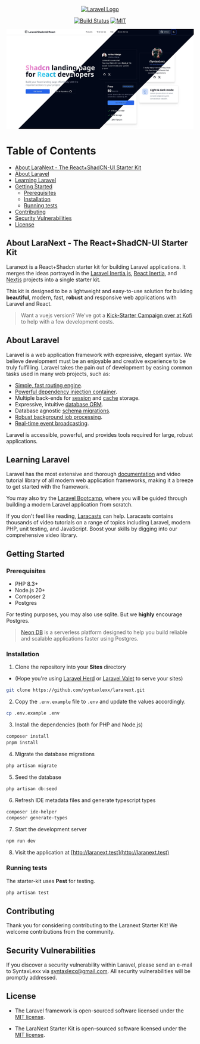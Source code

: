 <p align="center"><a href="https://laravel.com" target="_blank"><img src="https://raw.githubusercontent.com/laravel/art/master/logo-lockup/5%20SVG/2%20CMYK/1%20Full%20Color/laravel-logolockup-cmyk-red.svg" width="400" alt="Laravel Logo"></a></p>

<p align="center">
<a href="https://github.com/syntaxlexx/laranext/actions"><img src="https://github.com/syntaxlexx/laranext/actions/workflows/deploy.yml/badge.svg?branch=main" alt="Build Status"></a>
<a href="https://opensource.org/licenses/MIT"><img src="https://img.shields.io/badge/License-MIT-yellow.svg" alt="MIT"></a>
</p>

![LaraNext](public/screenshot.jpg)

# Table of Contents
- [About LaraNext - The React+ShadCN-UI Starter Kit](#about-laranext---the-reactshadcn-ui-starter-kit)
- [About Laravel](#about-laravel)
- [Learning Laravel](#learning-laravel)
- [Getting Started](#getting-started)
  - [Prerequisites](#prerequisites)
  - [Installation](#installation)
  - [Running tests](#running-tests)
- [Contributing](#contributing)
- [Security Vulnerabilities](#security-vulnerabilities)
- [License](#license)


## About LaraNext - The React+ShadCN-UI Starter Kit
Laranext is a React+Shadcn starter kit for building Laravel applications. It merges the ideas portrayed in the [Laravel Inertia.js](https://github.com/inertiajs/inertia-next), [React Inertia](https://github.com/inertiajs/react-inertia), and [Nextjs](https://nextjs.org/) projects into a single starter kit. 

This kit is designed to be a lightweight and easy-to-use solution for building **beautiful**, modern, fast, **robust** and responsive web applications with Laravel and React.

>Want a vuejs version? We've got a [Kick-Starter Campaign over at Kofi](https://ko-fi.com/acelords) to help with a few development costs.

## About Laravel

Laravel is a web application framework with expressive, elegant syntax. We believe development must be an enjoyable and creative experience to be truly fulfilling. Laravel takes the pain out of development by easing common tasks used in many web projects, such as:

- [Simple, fast routing engine](https://laravel.com/docs/routing).
- [Powerful dependency injection container](https://laravel.com/docs/container).
- Multiple back-ends for [session](https://laravel.com/docs/session) and [cache](https://laravel.com/docs/cache) storage.
- Expressive, intuitive [database ORM](https://laravel.com/docs/eloquent).
- Database agnostic [schema migrations](https://laravel.com/docs/migrations).
- [Robust background job processing](https://laravel.com/docs/queues).
- [Real-time event broadcasting](https://laravel.com/docs/broadcasting).

Laravel is accessible, powerful, and provides tools required for large, robust applications.

## Learning Laravel

Laravel has the most extensive and thorough [documentation](https://laravel.com/docs) and video tutorial library of all modern web application frameworks, making it a breeze to get started with the framework.

You may also try the [Laravel Bootcamp](https://bootcamp.laravel.com), where you will be guided through building a modern Laravel application from scratch.

If you don't feel like reading, [Laracasts](https://laracasts.com) can help. Laracasts contains thousands of video tutorials on a range of topics including Laravel, modern PHP, unit testing, and JavaScript. Boost your skills by digging into our comprehensive video library.

## Getting Started

### Prerequisites

- PHP 8.3+
- Node.js 20+
- Composer 2
- Postgres

For testing purposes, you may also use sqlite. But we **highly** encourage Postgres.
> [Neon DB](https://neon.tech/) is a serverless platform designed to help you build reliable and scalable applications faster using Postgres.

### Installation
1. Clone the repository into your **Sites** directory 
  - (Hope you're using [Laravel Herd](https://herd.laravel.com/)  or [Laravel Valet](https://laravel.com/docs/11.x/valet) to serve your sites)
```bash
git clone https://github.com/syntaxlexx/laranext.git
```
2. Copy the `.env.example` file to `.env` and update the values accordingly.
```bash
cp .env.example .env
```
3. Install the dependencies (both for PHP and Node.js)
```bash
composer install
pnpm install
```
4. Migrate the database migrations
```bash
php artisan migrate
```
5. Seed the database
```bash
php artisan db:seed
```
6. Refresh IDE metadata files and generate typescript types
```bash
composer ide-helper
composer generate-types
```
7. Start the development server
```bash
npm run dev
```
8. Visit the application at [http://laranext.test](http://laranext.test)

### Running tests
The starter-kit uses **Pest** for testing.
```bash
php artisan test
```

## Contributing

Thank you for considering contributing to the Laranext Starter Kit! We welcome contributions from the community.

## Security Vulnerabilities

If you discover a security vulnerability within Laravel, please send an e-mail to SyntaxLexx via [syntaxlexx@gmail.com](mailto:syntaxlexx@gmail.com). All security vulnerabilities will be promptly addressed.

## License

- The Laravel framework is open-sourced software licensed under the [MIT license](https://opensource.org/licenses/MIT).

- The LaraNext Starter Kit is open-sourced software licensed under the [MIT license](https://opensource.org/licenses/MIT).
